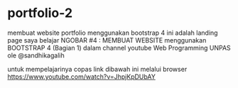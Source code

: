 # portfolio-2
membuat website portfolio menggunakan bootstrap 4
ini adalah landing page saya belajar NGOBAR #4 : MEMBUAT WEBSITE menggunakan BOOTSTRAP 4 (Bagian 1) dalam channel youtube Web Programming UNPAS ole @sandhikagalih

untuk mempelajarinya copas link dibawah ini melalui browser
https://www.youtube.com/watch?v=JhpjKpDUbAY
